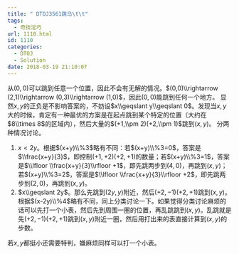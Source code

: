 ```yaml
---
title: " DTOJ3561跳马\t\t"
tags:
  - 奇技淫巧
url: 1110.html
id: 1110
categories:
  - DTOJ
  - Solution
date: 2018-03-19 21:10:07
---
```


从$(0,0)$可以跳到任意一个位置，因此不会有无解的情况。$(0,0)\\rightarrow (2,1)\\rightarrow (0,3)\\rightarrow (1,0)$，因此$(0,0)$能跳到任何一个地方。 显然$x,y$的正负是不影响答案的，不妨设$x\\geqslant y\\geqslant 0$。发现当$x,y$大的时候，肯定有一种最优的方案是在起点跳到某个特定的位置（大约在$8\\times 8$的区域内），然后大量的$(+1,\\pm 2)(+2,\\pm 1)$跳到$(x,y)$。 分两种情况讨论。

1.  $x<2y$。根据$(x+y)\\%3$略有不同：若$(x+y)\\%3=0$，答案是$\\frac{x+y}{3}$，即控制$(+1,+2)(+2,+1)$的数量；若$(x+y)\\%3=1$，答案是$\\lfloor \\frac{x+y}{3}\\rfloor +1$，即先跳两步到$(4,0)$，再跳到$(x,y)$；若$(x+y)\\%3=2$，答案是$\\lfloor \\frac{x+y}{3}\\rfloor +2$，即先跳两步到$(2,0)$，再跳到$(x,y)$。
2.  $x\\geqslant 2y$。那么先跳到$(2y,y)$附近，然后$(+2,-1)(+2,+1)$跳到$(x,y)$。根据$(x-2y)\\%4$略有不同，同上分类讨论一下。如果觉得分类讨论麻烦的话可以先打一个小表，然后先到周围一圈的位置，再乱跳跳到$(x,y)$。乱跳就是先$(+2,-1)(+2,+1)$跳到$(x,y)$附近一圈，然后用打出来的表直接计算到$(x,y)$的步数。

若$x,y$都挺小还需要特判，嫌麻烦同样可以打一个小表。